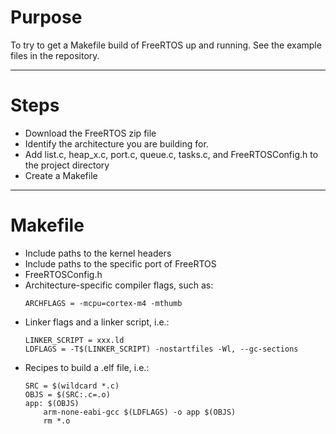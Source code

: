 # Purpose
To try to get a Makefile build of FreeRTOS up and running. See the example files in the repository.
___
# Steps
- Download the FreeRTOS zip file
- Identify the architecture you are building for.
- Add list.c, heap_x.c, port.c, queue.c, tasks.c, and FreeRTOSConfig.h to the project directory
- Create a Makefile
___
# Makefile
- Include paths to the kernel headers
- Include paths to the specific port of FreeRTOS
- FreeRTOSConfig.h
- Architecture-specific compiler flags, such as:
	```
	ARCHFLAGS = -mcpu=cortex-m4 -mthumb
	```
- Linker flags and a linker script, i.e.:
	```
	LINKER_SCRIPT = xxx.ld
	LDFLAGS = -T$(LINKER_SCRIPT) -nostartfiles -Wl, --gc-sections
	```
- Recipes to build a .elf file, i.e.:
	```
	SRC = $(wildcard *.c)
	OBJS = $(SRC:.c=.o)
	app: $(OBJS)
		arm-none-eabi-gcc $(LDFLAGS) -o app $(OBJS)
		rm *.o
	```